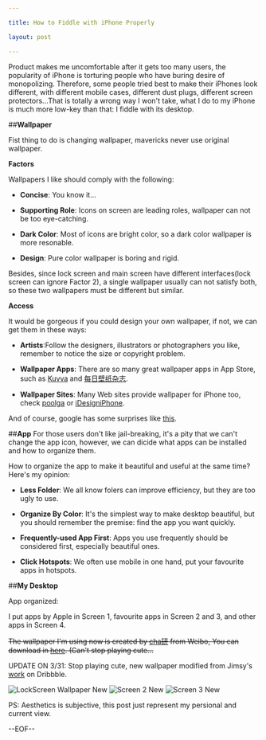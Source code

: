 ```yaml
---

title: How to Fiddle with iPhone Properly

layout: post

---
```

Product makes me uncomfortable after it gets too many users, the popularity of iPhone is torturing people who have buring desire of monopolizing. Therefore, some people tried best to make their iPhones look different, with different mobile cases, different dust plugs, different screen protectors...That is totally a wrong way I won't take, what I do to my iPhone is much more low-key than that: I fiddle with its desktop.

##**Wallpaper**

Fist thing to do is changing wallpaper, mavericks never use original wallpaper.

**Factors**

Wallpapers I like should comply with the following: 

* **Concise**: You know it...

* **Supporting Role**: Icons on screen are leading roles, wallpaper can not be too eye-catching.

* **Dark Color**: Most of icons are bright color, so a dark color wallpaper is more resonable.

* **Design**: Pure color wallpaper is boring and rigid.

Besides, since lock screen and main screen have different interfaces(lock screen can ignore Factor 2), a single wallpaper usually can not satisfy both, so these two wallpapers must be different but similar.

**Access**

It would be gorgeous if you could design your own wallpaper, if not, we can get them in these ways:

* **Artists**:Follow the designers, illustrators or photographers you like, remember to notice the size or copyright problem.

* **Wallpaper Apps**: There are so many great wallpaper apps in App Store, such as [Kuvva][1] and [每日壁纸杂志][2].

* **Wallpaper Sites**: Many Web sites provide wallpaper for iPhone too, check [poolga][3] or [iDesigniPhone][4].

And of course, google has some surprises like [this][5].

##**App**
For those users don't like jail-breaking, it's a pity that we can't change the app icon, however, we can dicide what apps can be installed and how to organize them.

How to organize the app to make it beautiful and useful at the same time? Here's my opinion: 

* **Less Folder**: We all know folers can improve efficiency, but they are too ugly to use.

* **Organize By Color**: It's the simplest way to make desktop beautiful, but you should remember the premise: find the app you want quickly.

* **Frequently-used App First**: Apps you use frequently should be considered first, especially beautiful ones.

* **Click Hotspots**: We often use mobile in one hand, put your favourite apps in hotspots.

##**My Desktop**

App organized:

I put apps by Apple in Screen 1, favourite apps in Screen 2 and 3, and other apps in Screen 4.

~~The wallpaper I'm using now is created by [cha研][6] from Weibo, You can download in [here][7]. (Can't stop playing cute...~~

UPDATE ON 3/31: Stop playing cute, new wallpaper modified from Jimsy's [work][12] on Dribbble.

![LockScreen Wallpaper New][13]
![Screen 2 New][14]
![Screen 3 New][15]

PS: Aesthetics is subjective, this post just represent my persional and current view.

--EOF--

[1]:http://www.kuvva.com/
[2]:http://itunes.apple.com/app/id478681880/
[3]:http://poolga.com/
[4]:http://idesigniphone.com/
[5]:http://www.hongkiat.com/blog/iphone-wallpapers-for-apps/
[6]:http://weibo.com/chaken
[7]:http://vdisk.weibo.com/s/94Z5T
[8]:http://i.imgur.com/t6E7Vjn.png
[9]:http://i.imgur.com/BTbY2qc.png
[10]:http://i.imgur.com/Yq1d44U.png
[11]:http://i.imgur.com/CHZlX4R.png
[12]:http://dribbble.com/shots/47106-iPhone4-Grid-Wallpaper
[13]:http://i.imgur.com/rDbWJo0.png
[14]:http://i.imgur.com/4rKOPp1.jpg
[15]:http://i.imgur.com/YBO6Byp.jpg
[16]:http://i.imgur.com/aNMWnwV.jpg
[17]:http://i.imgur.com/wlYh621.jpg
[18]:http://i.imgur.com/qaGKNvM.jpg